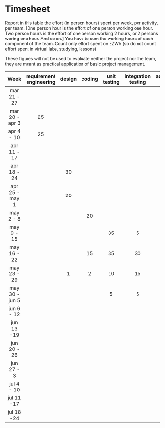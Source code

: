 # Timesheet

Report in this table the effort (in person hours) spent per week, per activity, per team. 
[One person hour is the effort of one person working one hour.
Two person hours is the effort of one person working 2 hours, or 2 persons woring one hour. And so on.]
You have to sum the working hours of each component of the team.
Count only effort spent on EZWh (so do not count effort spent in virtual labs, studying, lessons)

These figures will not be used to evaluate neither the project nor the team, they are meant as practical application of basic project management.

| Week | requirement engineering | design | coding | unit testing | integration testing | acceptance testing | management | git maven |
|:-----------:|:--------:|:-----------:|:-----------:|:----------:|:------------:|:---------------:|:-------------:|:--------------:|
| mar 21 - 27 | | | | | | | | |
| mar 28 - apr 3 | 25 | | | | | | | 1 |
| apr 4 - 10 | 25 | | | | | | 5 | 1 |
| apr 11 - 17| | | | | | | | | 
| apr 18 - 24| | 30 | | | | | | 1 | 
| apr 25 - may 1 | | 20 | | | | | | 1 | 
| may 2 - 8  | | | 20 | | | | | | 
| may 9 - 15| | | | 35 | 5 | | | | 
| may 16 - 22| | | 15 | 35 | 30 |  | 1| | 
| may 23 - 29| | 1 | 2 | 10 | 15 | | 1 | |  
| may 30 - jun 5 | | | | 5 |5| 40 | 1 | 1 | 
| jun 6 - 12 | | | | | | | | | 
| jun 13 -19 | | | | | | | | | 
| jun 20 - 26 | | | | | | | | | 
| jun 27 - 3 | | | | | | | | | 
| jul 4 - 10 | | | | | | | | | 
| jul 11 -17 | | | | | | | | |
| jul 18 -24 | | | | | | | | |

